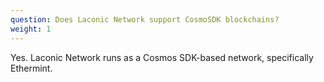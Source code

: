 ```yaml
---
question: Does Laconic Network support CosmoSDK blockchains?
weight: 1
---
```


Yes. Laconic Network runs as a Cosmos SDK-based network, specifically Ethermint.
